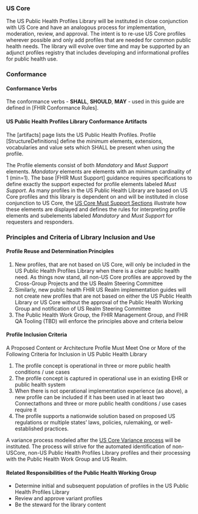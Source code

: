 ### US Core

The US Public Health Profiles Library will be instituted in close conjunction with US Core and have an analogous process for implementation, moderation, review, and approval. The intent is to re-use US Core profiles wherever possible and only add profiles that are needed for common public health needs. The library will evolve over time and may be supported by an adjunct profiles registry that includes developing and informational profiles for public health use.

### Conformance

#### Conformance Verbs

The conformance verbs - **SHALL**, **SHOULD**, **MAY** - used in this guide are defined in [FHIR Conformance Rules].

#### US Public Health Profiles Library Conformance Artifacts

The [artifacts] page lists the US Public Health Profiles. Profile [StructureDefinitions] define the *minimum* elements, extensions, vocabularies and value sets which SHALL be present when using the profile.

The Profile elements consist of both *Mandatory* and *Must Support* elements.  *Mandatory* elements are elements with an minimum cardinality of 1 (min=1). The base [FHIR Must Support] guidance requires specifications to define exactly the support expected for profile elements labeled *Must Support*.  As many profiles in the US Public Health Library are based on US Core profiles and this library is dependent on and will be instituted in close conjunction to US Core, the [US Core Must Support Sections](http://hl7.org/fhir/us/core/STU4/conformance-expectations.html#presentation-of-must-support-and-mandatory-elements-in-the-formal-profile-views) illustrate how these elements are displayed and defines the rules for interpreting profile elements and subelements labeled *Mandatory* and *Must Support* for requesters and responders.

### Principles and Criteria of Library Inclusion and Use

#### Profile Reuse and Determination Principles

1. New profiles, that are not based on US Core, will only be included in the US Public Health Profiles Library when there is a clear public health need. As things now stand, all non-US Core profiles are approved by the Cross-Group Projects and the US Realm Steering Committee
2. Similarly, new public health FHIR US Realm implementation guides will not create new profiles that are not based on either the US Public Health Library or US Core without the approval of the Public Health Working Group and notification of US Realm Steering Committee
3. The Public Health Work Group, the FHIR Management Group, and FHIR QA Tooling (TBD) will enforce the principles above and criteria below

#### Profile Inclusion Criteria 

A Proposed Content or Architecture Profile Must Meet One or More of the Following Criteria for Inclusion in US Public Health Library

1. The profile concept is operational in three or more public health conditions / use cases
2. The profile concept is captured in operational use in an existing EHR or public health system
3. When there is not operational implementation experience (as above), a new profile can be included if it has been used in at least two Connectathons and three or more public health conditions / use cases require it
4. The profile supports a nationwide solution based on proposed US regulations or multiple states’ laws, policies, rulemaking, or well-established practices. 

A variance process modeled after the [US Core Variance process](https://confluence.hl7.org/display/CGP/US+Core+Variance+Request+Process) will be instituted. The process will strive for the automated identification of non-USCore, non-US Public Health Profiles Library profiles and their processing with the Public Health Work Group and US Realm.

#### Related Responsibilities of the Public Health Working Group

* Determine initial and subsequent population of profiles in the US Public Health Profiles Library
* Review and approve variant profiles
* Be the steward for the library content